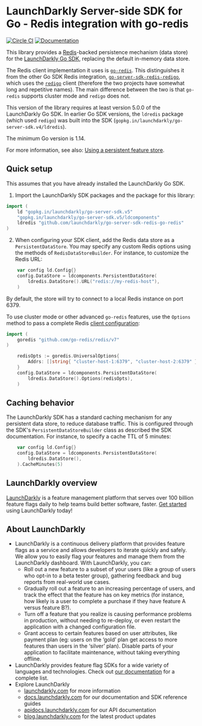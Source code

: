 # LaunchDarkly Server-side SDK for Go - Redis integration with go-redis

[![Circle CI](https://circleci.com/gh/launchdarkly/go-server-sdk-redis-go-redis.svg?style=shield)](https://circleci.com/gh/launchdarkly/go-server-sdk-redis-go-redis) [![Documentation](https://img.shields.io/static/v1?label=go.dev&message=reference&color=00add8)](https://pkg.go.dev/github.com/launchdarkly/go-server-sdk-redis-go-redis)

This library provides a [Redis](https://redis.io/)-backed persistence mechanism (data store) for the [LaunchDarkly Go SDK](https://github.com/launchdarkly/go-server-sdk), replacing the default in-memory data store.

The Redis client implementation it uses is [`go-redis`](https://github.com/go-redis/redis). This distinguishes it from the other Go SDK Redis integration, [`go-server-sdk-redis-redigo`](https://github.com/launchdarkly/go-server-sdk-redis-redigo), which uses the [`redigo`](https://github.com/gomodule/redigo) client (therefore the two projects have somewhat long and repetitive names). The main difference between the two is that `go-redis` supports cluster mode and `redigo` does not.

This version of the library requires at least version 5.0.0 of the LaunchDarkly Go SDK. In earlier Go SDK versions, the `ldredis` package (which used `redigo`) was built into the SDK (`gopkg.in/launchdarkly/go-server-sdk.v4/ldredis`).

The minimum Go version is 1.14.

For more information, see also: [Using a persistent feature store](https://docs.launchdarkly.com/sdk/concepts/feature-store).

## Quick setup

This assumes that you have already installed the LaunchDarkly Go SDK.

1. Import the LaunchDarkly SDK packages and the package for this library:

```go
import (
    ld "gopkg.in/launchdarkly/go-server-sdk.v5"
    "gopkg.in/launchdarkly/go-server-sdk.v5/ldcomponents"
    ldredis "github.com/launchdarkly/go-server-sdk-redis-go-redis"
)
```

2. When configuring your SDK client, add the Redis data store as a `PersistentDataStore`. You may specify any custom Redis options using the methods of `RedisDataStoreBuilder`. For instance, to customize the Redis URL:

```go
    var config ld.Config{}
    config.DataStore = ldcomponents.PersistentDataStore(
        ldredis.DataStore().URL("redis://my-redis-host"),
    )
```

By default, the store will try to connect to a local Redis instance on port 6379.

To use cluster mode or other advanced `go-redis` features, use the `Options` method to pass a complete Redis [client configuration](https://pkg.go.dev/github.com/go-redis/redis/v8?tab=doc#UniversalOptions):

```go
import (
    goredis "github.com/go-redis/redis/v7"
)

    redisOpts := goredis.UniversalOptions{
        Addrs: []string{ "cluster-host-1:6379", "cluster-host-2:6379" },
    }
    config.DataStore = ldcomponents.PersistentDataStore(
        ldredis.DataStore().Options(redisOpts),
    )
```

## Caching behavior

The LaunchDarkly SDK has a standard caching mechanism for any persistent data store, to reduce database traffic. This is configured through the SDK's `PersistentDataStoreBuilder` class as described the SDK documentation. For instance, to specify a cache TTL of 5 minutes:

```go
    var config ld.Config{}
    config.DataStore = ldcomponents.PersistentDataStore(
        ldredis.DataStore(),
    ).CacheMinutes(5)
```

## LaunchDarkly overview

[LaunchDarkly](https://www.launchdarkly.com) is a feature management platform that serves over 100 billion feature flags daily to help teams build better software, faster. [Get started](https://docs.launchdarkly.com/docs/getting-started) using LaunchDarkly today!

## About LaunchDarkly

* LaunchDarkly is a continuous delivery platform that provides feature flags as a service and allows developers to iterate quickly and safely. We allow you to easily flag your features and manage them from the LaunchDarkly dashboard.  With LaunchDarkly, you can:
    * Roll out a new feature to a subset of your users (like a group of users who opt-in to a beta tester group), gathering feedback and bug reports from real-world use cases.
    * Gradually roll out a feature to an increasing percentage of users, and track the effect that the feature has on key metrics (for instance, how likely is a user to complete a purchase if they have feature A versus feature B?).
    * Turn off a feature that you realize is causing performance problems in production, without needing to re-deploy, or even restart the application with a changed configuration file.
    * Grant access to certain features based on user attributes, like payment plan (eg: users on the ‘gold’ plan get access to more features than users in the ‘silver’ plan). Disable parts of your application to facilitate maintenance, without taking everything offline.
* LaunchDarkly provides feature flag SDKs for a wide variety of languages and technologies. Check out [our documentation](https://docs.launchdarkly.com/docs) for a complete list.
* Explore LaunchDarkly
    * [launchdarkly.com](https://www.launchdarkly.com/ "LaunchDarkly Main Website") for more information
    * [docs.launchdarkly.com](https://docs.launchdarkly.com/  "LaunchDarkly Documentation") for our documentation and SDK reference guides
    * [apidocs.launchdarkly.com](https://apidocs.launchdarkly.com/  "LaunchDarkly API Documentation") for our API documentation
    * [blog.launchdarkly.com](https://blog.launchdarkly.com/  "LaunchDarkly Blog Documentation") for the latest product updates
